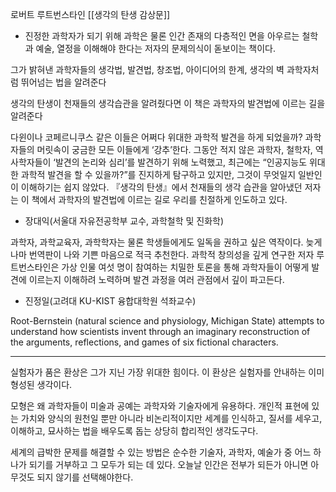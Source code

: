 로버트 루트번스타인 [[생각의 탄생 감상문]]
- 진정한 과학자가 되기 위해 과학은 물론 인간 존재의 다층적인 면을 아우르는 철학과 예술, 열정을 이해해야 한다는 저자의 문제의식이 돋보이는 책이다.

그가 밝혀낸 과학자들의 생각법, 발견법, 창조법, 
아이디어의 한계, 생각의 벽 과학자처럼 뛰어넘는 법을 알려준다

생각의 탄생이 천재들의 생각습관을 알려줬다면 이 책은 과학자의 발견법에 이르는 길을 알려준다


다윈이나 코페르니쿠스 같은 이들은 어쩌다 위대한 과학적 발견을 하게 되었을까? 과학자들의 머릿속이 궁금한 모든 이들에게 ‘강추’한다. 그동안 적지 않은 과학자, 철학자, 역사학자들이 ‘발견의 논리와 심리’를 발견하기 위해 노력했고, 최근에는 “인공지능도 위대한 과학적 발견을 할 수 있을까?”를 진지하게 탐구하고 있지만, 그것이 무엇일지 일반인이 이해하기는 쉽지 않았다. 『생각의 탄생』에서 천재들의 생각 습관을 알아냈던 저자는 이 책에서 과학자의 발견법에 이르는 길로 우리를 친절하게 인도하고 있다.

- 장대익(서울대 자유전공학부 교수, 과학철학 및 진화학)

과학자, 과학교육자, 과학학자는 물론 학생들에게도 일독을 권하고 싶은 역작이다. 늦게나마 번역판이 나와 기쁜 마음으로 적극 추천한다. 과학적 창의성을 깊게 연구한 저자 루트번스타인은 가상 인물 여섯 명이 참여하는 치밀한 토론을 통해 과학자들이 어떻게 발견에 이르는지 이해하려 노력하며 발견 과정을 여러 관점에서 깊이 파고든다.

- 진정일(고려대 KU-KIST 융합대학원 석좌교수)

Root-Bernstein (natural science and physiology, Michigan State) attempts to understand how scientists invent through an imaginary reconstruction of the arguments, reflections, and games of six fictional characters. 

---
실험자가 품은 환상은 그가 지닌 가장 위대한 힘이다. 이 환상은 실험자를 안내하는 이미 형성된 생각이다.

모형은 왜 과학자들이 
미술과 공예는 과학자와 기술자에게 유용하다. 개인적 표현에 있는 가치와 양식의 원천일 뿐만 아니라 비논리적이지만 세계를 인식하고, 질서를 세우고, 이해하고, 묘사하는 법을 배우도록 돕는 상당히 합리적인 생각도구다. 

세계의 급박한 문제를 해결할 수 있는 방법은 순수한 기술자, 과학자, 예술가 중 어느 하나가 되기를 거부하고 그 모두가 되는 데 있다. 오늘날 인간은 전부가 되든가 아니면 아무것도 되지 않기를 선택해야한다.